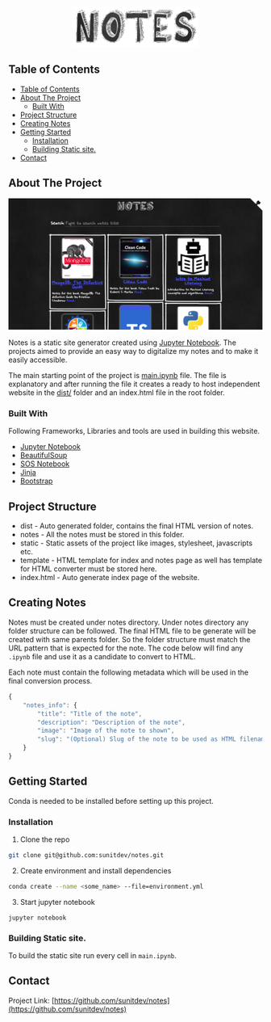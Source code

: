 <p align="center">
    <a href="https://sunitdev.github.io/notes/">
    <img src="docs/images/logo.png" alt="Logo" width="250" height="80">
  </a>
</p>



<!-- TABLE OF CONTENTS -->
## Table of Contents

- [Table of Contents](#table-of-contents)
- [About The Project](#about-the-project)
  - [Built With](#built-with)
- [Project Structure](#project-structure)
- [Creating Notes](#creating-notes%c2%b6)
- [Getting Started](#getting-started)
  - [Installation](#installation)
  - [Building Static site.](#building-static-site)
- [Contact](#contact)


<!-- ABOUT THE PROJECT -->
## About The Project

[![Product Name Screen Shot][product-screenshot]](https://sunitdev.github.io/notes/)


Notes is a static site generator created using [Jupyter Notebook](https://jupyter.org/). The projects aimed to provide an easy way to digitalize my notes and to make it easily accessible.

The main starting point of the project is [main.ipynb](make.ipynb) file. The file is explanatory and after running the file it creates a ready to host  independent website in the [dist/](dist) folder and an index.html file in the root folder.


### Built With

Following Frameworks, Libraries and tools are used in building this website.

* [Jupyter Notebook](https://jupyter.org/)
* [BeautifulSoup](https://www.crummy.com/software/BeautifulSoup/bs4/doc/)
* [SOS Notebook](https://vatlab.github.io/sos-docs/)
* [Jinja](https://jinja.palletsprojects.com/en/2.10.x/)
* [Bootstrap](https://getbootstrap.com/)



## Project Structure
- dist - Auto generated folder, contains the final HTML version of notes.
- notes - All the notes must be stored in this folder.
- static - Static assets of the project like images, stylesheet, javascripts etc.
- template - HTML template for index and notes page as well has template for HTML converter must be stored here.
- index.html - Auto generate index page of the website.


## Creating Notes

Notes must be created under notes directory. Under notes directory any folder structure can be followed. The final HTML file to be generate will be created with same parents folder. So the folder structure must match the URL pattern that is expected for the note. The code below will find any `.ipynb` file and use it as a candidate to convert to HTML.

Each note must contain the following metadata which will be used in the final conversion process.

```js
{
    "notes_info": {
        "title": "Title of the note",
        "description": "Description of the note",
        "image": "Image of the note to shown",
        "slug": "(Optional) Slug of the note to be used as HTML filename"
    }
}
```


<!-- GETTING STARTED -->
## Getting Started

Conda is needed to be installed before setting up this project.

### Installation

1. Clone the repo
```sh
git clone git@github.com:sunitdev/notes.git
```
2. Create environment and install dependencies
```sh
conda create --name <some_name> --file=environment.yml
```
3. Start jupyter notebook
```JS
jupyter notebook
```

### Building Static site.

To build the static site run every cell in `main.ipynb`.

<!-- CONTACT -->
## Contact

Project Link: [https://github.com/sunitdev/notes](https://github.com/sunitdev/notes)


<!-- MARKDOWN LINKS & IMAGES -->
[product-screenshot]: docs/images/screenshot_landing_page.png
